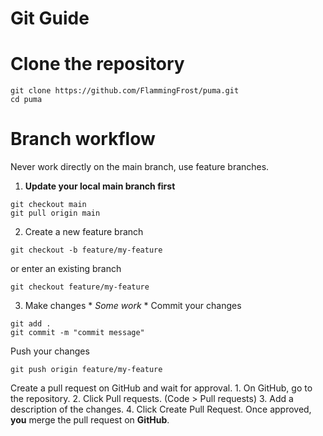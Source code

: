 # Git Guide

# Clone the repository
```
git clone https://github.com/FlammingFrost/puma.git
cd puma
```

# Branch workflow
Never work directly on the main branch, use feature branches.
1. **Update your local main branch first**
```
git checkout main
git pull origin main
```
2. Create a new feature branch
```
git checkout -b feature/my-feature
```
or enter an existing branch
```
git checkout feature/my-feature
```
3. Make changes
\* *Some work* \*
Commit your changes
```
git add .
git commit -m "commit message"
```
Push your changes
```
git push origin feature/my-feature
```
Create a pull request on GitHub and wait for approval.
	1.	On GitHub, go to the repository.
	2.	Click Pull requests. (Code > Pull requests)
	3.	Add a description of the changes.
	4.	Click Create Pull Request.
Once approved, **you** merge the pull request on **GitHub**.




